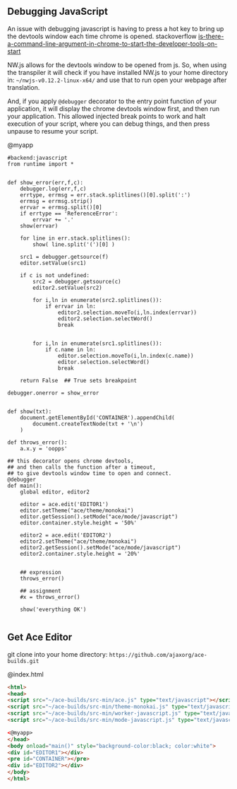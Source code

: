 Debugging JavaScript
--------------------

An issue with debugging javascript is having to press a hot key to bring up the devtools window each time chrome is opened.
stackoverflow [is-there-a-command-line-argument-in-chrome-to-start-the-developer-tools-on-start](http://stackoverflow.com/questions/5425443/is-there-a-command-line-argument-in-chrome-to-start-the-developer-tools-on-start)

NW.js allows for the devtools window to be opened from js.
So, when using the transpiler it will check if you have installed NW.js to your home directory in:
`~/nwjs-v0.12.2-linux-x64/` and use that to run open your webpage after translation.

And, if you apply `@debugger` decorator to the entry point function of your application, 
it will display the chrome devtools window first, and then run your application.
This allowed injected break points to work and halt execution of your script,
where you can debug things, and then press unpause to resume your script.

@myapp
```rusthon
#backend:javascript
from runtime import *


def show_error(err,f,c):
	debugger.log(err,f,c)
	errtype, errmsg = err.stack.splitlines()[0].split(':')
	errmsg = errmsg.strip()
	errvar = errmsg.split()[0]
	if errtype == 'ReferenceError':
		errvar += '.'
	show(errvar)

	for line in err.stack.splitlines():
		show( line.split('(')[0] )

	src1 = debugger.getsource(f)
	editor.setValue(src1)

	if c is not undefined:
		src2 = debugger.getsource(c)
		editor2.setValue(src2)

		for i,ln in enumerate(src2.splitlines()):
			if errvar in ln:
				editor2.selection.moveTo(i,ln.index(errvar))
				editor2.selection.selectWord()
				break


		for i,ln in enumerate(src1.splitlines()):
			if c.name in ln:
				editor.selection.moveTo(i,ln.index(c.name))
				editor.selection.selectWord()
				break

	return False  ## True sets breakpoint

debugger.onerror = show_error


def show(txt):
	document.getElementById('CONTAINER').appendChild(
		document.createTextNode(txt + '\n')
	)

def throws_error():
	a.x.y = 'oopps'

## this decorator opens chrome devtools, 
## and then calls the function after a timeout,
## to give devtools window time to open and connect.
@debugger
def main():
	global editor, editor2

	editor = ace.edit('EDITOR1')
	editor.setTheme("ace/theme/monokai")
	editor.getSession().setMode("ace/mode/javascript")
	editor.container.style.height = '50%'

	editor2 = ace.edit('EDITOR2')
	editor2.setTheme("ace/theme/monokai")
	editor2.getSession().setMode("ace/mode/javascript")
	editor2.container.style.height = '20%'


	## expression
	throws_error()

	## assignment
	#x = throws_error()

	show('everything OK')


```
Get Ace Editor
--------------
git clone into your home directory: `https://github.com/ajaxorg/ace-builds.git`

@index.html
```html
<html>
<head>
<script src="~/ace-builds/src-min/ace.js" type="text/javascript"></script>
<script src="~/ace-builds/src-min/theme-monokai.js" type="text/javascript"></script>
<script src="~/ace-builds/src-min/worker-javascript.js" type="text/javascript"></script>
<script src="~/ace-builds/src-min/mode-javascript.js" type="text/javascript"></script>

<@myapp>
</head>
<body onload="main()" style="background-color:black; color:white">
<div id="EDITOR1"></div>
<pre id="CONTAINER"></pre>
<div id="EDITOR2"></div>
</body>
</html>
```